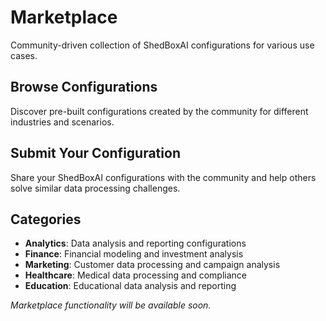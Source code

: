 # Marketplace

Community-driven collection of ShedBoxAI configurations for various use cases.

## Browse Configurations

Discover pre-built configurations created by the community for different industries and scenarios.

## Submit Your Configuration

Share your ShedBoxAI configurations with the community and help others solve similar data processing challenges.

## Categories

- **Analytics**: Data analysis and reporting configurations
- **Finance**: Financial modeling and investment analysis
- **Marketing**: Customer data processing and campaign analysis  
- **Healthcare**: Medical data processing and compliance
- **Education**: Educational data analysis and reporting

*Marketplace functionality will be available soon.*